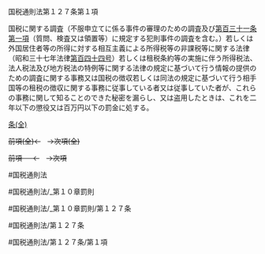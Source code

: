 
国税通則法第１２７条第１項

国税に関する調査（不服申立てに係る事件の審理のための調査及び[第百三十一条第一項](国税通則法＿＿＿＿＿第１３１条第１項)（質問、検査又は領置等）に規定する犯則事件の調査を含む。）若しくは外国居住者等の所得に対する相互主義による所得税等の非課税等に関する法律（昭和三十七年法律[第百四十四号](国税通則法＿＿＿＿＿第１２７条第１項第１４４号)）若しくは租税条約等の実施に伴う所得税法、法人税法及び地方税法の特例等に関する法律の規定に基づいて行う情報の提供のための調査に関する事務又は国税の徴収若しくは同法の規定に基づいて行う相手国等の租税の徴収に関する事務に従事している者又は従事していた者が、これらの事務に関して知ることのできた秘密を漏らし、又は盗用したときは、これを二年以下の懲役又は百万円以下の罰金に処する。

[条(全)](国税通則法＿＿＿＿＿第１２７条_.md)

~~前項(全)←~~　~~→次項(全)~~

~~前項 　 ←~~　~~→次項~~



#国税通則法

#国税通則法/_第１０章罰則

#国税通則法/_第１０章罰則/第１２７条

#国税通則法/第１２７条

#国税通則法/第１２７条/第１項

